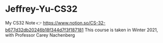 # Jeffrey-Yu-CS32
My CS32 Note 👉 https://www.notion.so/CS-32-b677d32db20246b18f344d7f3f187181
This course is taken in Winter 2021, with Professor Carey Nachenberg
